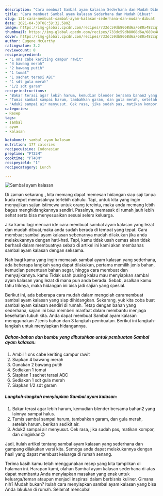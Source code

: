```yaml
---
description: "Cara membuat Sambal ayam kalasan Sederhana dan Mudah Dibuat"
title: "Cara membuat Sambal ayam kalasan Sederhana dan Mudah Dibuat"
slug: 131-cara-membuat-sambal-ayam-kalasan-sederhana-dan-mudah-dibuat
date: 2021-04-30T08:59:32.580Z
image: https://img-global.cpcdn.com/recipes/733dc59db8068d6a/680x482cq70/sambal-ayam-kalasan-foto-resep-utama.jpg
thumbnail: https://img-global.cpcdn.com/recipes/733dc59db8068d6a/680x482cq70/sambal-ayam-kalasan-foto-resep-utama.jpg
cover: https://img-global.cpcdn.com/recipes/733dc59db8068d6a/680x482cq70/sambal-ayam-kalasan-foto-resep-utama.jpg
author: Eugene McCarthy
ratingvalue: 3.2
reviewcount: 8
recipeingredient:
- "1 ons cabe keriting campur rawit"
- "4 bawang merah"
- "2 bawang putih"
- "1 tomat"
- "1 sachet terasi ABC"
- "1 sdt gula merah"
- "1/2 sdt garam"
recipeinstructions:
- "Bakar terasi agar lebih harum, kemudian blender bersama bahan2 yang lainnya sampai halus."
- "Tumis sambal sampai harum, tambahkan garam, dan gula merah, setelah harum, berikan sedikit air."
- "Aduk2 sampai air menyusut. Cek rasa, jika sudah pas, matikan kompor, dan dinginkan😊"
categories:
- Resep
tags:
- sambal
- ayam
- kalasan

katakunci: sambal ayam kalasan 
nutrition: 177 calories
recipecuisine: Indonesian
preptime: "PT22M"
cooktime: "PT40M"
recipeyield: "1"
recipecategory: Lunch

---
```



![Sambal ayam kalasan](https://img-global.cpcdn.com/recipes/733dc59db8068d6a/680x482cq70/sambal-ayam-kalasan-foto-resep-utama.jpg)

Di zaman  sekarang , kita memang dapat memesan hidangan siap saji tanpa kudu repot memasaknya terlebih dahulu. Tapi, untuk kita yang ingin menyajikan sajian istimewa untuk orang tercinta, maka anda memang lebih bagus menghidangkannya sendiri. Pasalnya, memasak di rumah jauh lebih sehat serta bisa menyesuaikan sesuai selera keluarga.

Jika kamu lagi mencari ide cara membuat sambal ayam kalasan yang lezat dan mudah dibuat,maka anda sudah berada di tempat yang tepat. Cara membuat sambal ayam kalasan  sebenarnya mudah dilakukan jika anda melakukannya dengan hati-hati. Tapi, kamu tidak usah cemas akan tidak berhasil dalam membuatnya 
sebab di artikel ini kami akan membahas sambal ayam kalasan dengan seksama.  



Nah bagi kamu yang ingin memasak sambal ayam kalasan yang sederhana, ada beberapa langkah yang dapat dilakukan, pertama memilih jenis bahan, kemudian penentuan bahan segar, hingga cara membuat dan menyajikannya. kamu Tidak usah pusing kalau mau menyiapkan sambal ayam kalasan yang lezat di mana pun anda berada. Sebab, asalkan kamu  tahu triknya, maka hidangan ini bisa jadi sajian yang spesial.

Berikut ini, ada beberapa cara mudah dalam mengolah caramembuat sambal ayam kalasan yang siap dihidangkan. Sekarang, yuk kita coba buat sambal ayam kalasan sendiri di rumah. Tetap dengan bahan yang sederhana, sajian ini bisa memberi manfaat dalam membantu menjaga kesehatan tubuh kita. Anda dapat membuat Sambal ayam kalasan menggunakan 7 jenis bahan dan 3 langkah pembuatan. Berikut ini langkah-langkah untuk menyiapkan hidangannya.

<!--inarticleads1-->

##### Bahan-bahan dan bumbu yang dibutuhkan untuk pembuatan Sambal ayam kalasan:

1. Ambil 1 ons cabe keriting campur rawit
1. Siapkan 4 bawang merah
1. Gunakan 2 bawang putih
1. Sediakan 1 tomat
1. Siapkan 1 sachet terasi ABC
1. Sediakan 1 sdt gula merah
1. Siapkan 1/2 sdt garam




<!--inarticleads2-->

##### Langkah-langkah menyiapkan Sambal ayam kalasan:

1. Bakar terasi agar lebih harum, kemudian blender bersama bahan2 yang lainnya sampai halus.
1. Tumis sambal sampai harum, tambahkan garam, dan gula merah, setelah harum, berikan sedikit air.
1. Aduk2 sampai air menyusut. Cek rasa, jika sudah pas, matikan kompor, dan dinginkan😊




Jadi, itulah artikel tentang  sambal ayam kalasan  yang sederhana dan gampang dilakukan versi kita. Semoga anda dapat melakukannya dengan hasil yang dapat membuat keluarga di rumah senang. 

Terima kasih kamu telah menggunakan resep yang kita tampilkan di halaman ini. Harapan kami, olahan  Sambal ayam kalasan sederhana di atas dapat membantu Anda menyiapkan masakan yang enak untuk keluarga/teman ataupun menjadi inspirasi dalam berbisnis kuliner. Gimana nih? Mudah bukan? Itulah cara menyiapkan sambal ayam kalasan yang bisa Anda lakukan di rumah. Selamat mencoba!

